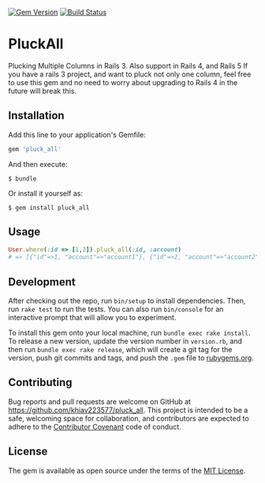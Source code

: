 [![Gem Version](https://badge.fury.io/rb/pluck_all.svg)](http://badge.fury.io/rb/pluck_all)
[![Build Status](https://travis-ci.org/khiav223577/pluck_all.svg?branch=master)](https://travis-ci.org/khiav223577/pluck_all)

# PluckAll

Plucking Multiple Columns in Rails 3. Also support in Rails 4, and Rails 5
If you have a rails 3 project, and want to pluck not only one column, 
feel free to use this gem and no need to worry about upgrading to Rails 4 in the future will break this.

## Installation

Add this line to your application's Gemfile:

```ruby
gem 'pluck_all'
```

And then execute:

    $ bundle

Or install it yourself as:

    $ gem install pluck_all

## Usage

```rb
User.where(:id => [1,2]).pluck_all(:id, :account)
# => [{"id"=>1, "account"=>"account1"}, {"id"=>2, "account"=>"account2"}] 
```

## Development

After checking out the repo, run `bin/setup` to install dependencies. Then, run `rake test` to run the tests. You can also run `bin/console` for an interactive prompt that will allow you to experiment.

To install this gem onto your local machine, run `bundle exec rake install`. To release a new version, update the version number in `version.rb`, and then run `bundle exec rake release`, which will create a git tag for the version, push git commits and tags, and push the `.gem` file to [rubygems.org](https://rubygems.org).

## Contributing

Bug reports and pull requests are welcome on GitHub at https://github.com/khiav223577/pluck_all. This project is intended to be a safe, welcoming space for collaboration, and contributors are expected to adhere to the [Contributor Covenant](http://contributor-covenant.org) code of conduct.


## License

The gem is available as open source under the terms of the [MIT License](http://opensource.org/licenses/MIT).

